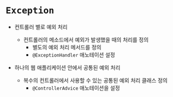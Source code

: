 # `Exception`

- 컨트롤러 별로 예외 처리
  - 컨트롤러의 메소드에서 예외가 발생했을 때의 처리를 정의
    - 별도의 예외 처리 메서드를 정의
    - `@ExceptionHandler` 애노테이션 설정

- 하나의 웹 애플리케이션 안에서 공통된 예외 처리
  - 복수의 컨트롤러에서 사용할 수 있는 공통된 예외 처리 클래스 정의
    - `@ControllerAdvice` 애노테이션을 설정